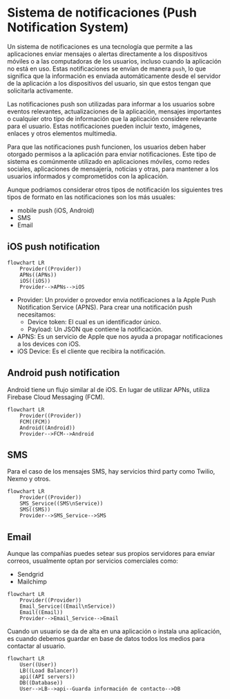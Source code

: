 # Sistema de notificaciones (Push Notification System)


Un sistema de notificaciones es una tecnología que permite a las aplicaciones enviar mensajes o alertas directamente a los dispositivos móviles o a las computadoras de los usuarios, incluso cuando la aplicación no está en uso. Estas notificaciones se envían de manera `push`, lo que significa que la información es enviada automáticamente desde el servidor de la aplicación a los dispositivos del usuario, sin que estos tengan que solicitarla activamente.

Las notificaciones push son utilizadas para informar a los usuarios sobre eventos relevantes, actualizaciones de la aplicación, mensajes importantes o cualquier otro tipo de información que la aplicación considere relevante para el usuario. Estas notificaciones pueden incluir texto, imágenes, enlaces y otros elementos multimedia.

Para que las notificaciones push funcionen, los usuarios deben haber otorgado permisos a la aplicación para enviar notificaciones. Este tipo de sistema es comúnmente utilizado en aplicaciones móviles, como redes sociales, aplicaciones de mensajería, noticias y otras, para mantener a los usuarios informados y comprometidos con la aplicación.


Aunque podriamos considerar otros tipos de notificación los siguientes tres tipos de formato en las notificaciones son los más usuales:
- mobile push (iOS, Android)
- SMS
- Email


## iOS push notification

```mermaid
flowchart LR
    Provider((Provider))
    APNs((APNs))
    iOS((iOS))
    Provider-->APNs-->iOS
```

- Provider: Un provider o provedor envia notificaciones a la Apple Push Notification Service (APNS). Para crear una notificación push necesitamos:
    - Device token: El cual es un identificador único.
    - Payload: Un JSON que contiene la notificación.
- APNS: Es un servicio de Apple que nos ayuda a propagar notificaciones a los devices con iOS.
- iOS Device: Es el cliente que recibira la notificación.


## Android push notification

Android tiene un flujo similar al de iOS. En lugar de utilizar APNs, utiliza Firebase Cloud Messaging (FCM).

```mermaid
flowchart LR
    Provider((Provider))
    FCM((FCM))
    Android((Android))
    Provider-->FCM-->Android
```

## SMS

Para el caso de los mensajes SMS, hay servicios third party como Twilio, Nexmo y otros.

```mermaid
flowchart LR
    Provider((Provider))
    SMS_Service((SMS\nService))
    SMS((SMS))
    Provider-->SMS_Service-->SMS
```

## Email

Aunque las compañias puedes setear sus propios servidores para enviar correos, usualmente optan por servicios comerciales como:
- Sendgrid
- Mailchimp


```mermaid
flowchart LR
    Provider((Provider))
    Email_Service((Email\nService))
    Email((Email))
    Provider-->Email_Service-->Email
```


Cuando un usuario se da de alta en una aplicación o instala una aplicación, es cuando debemos guardar en base de datos todos los medios para contactar al usuario.



```mermaid
flowchart LR
    User((User))
    LB((Load Balancer))
    api((API servers))
    DB((Database))
    User-->LB-->api--Guarda información de contacto-->DB
```







